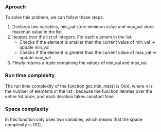 ### Aproach ###
To solve this problem, we can follow these steps:
1. Declares two variables, min_val store minimun value and max_val store maximun value in the list
2. Iterates over the list of integers. For each element in the list:
    -  Checks if the element is smaller than the current value of min_val => update min_val
    -  Checks if the element is greater than the current value of max_val => update max_val
3. Finally returns a tuple containing the values of min_val and max_val.

### Run time complexity ###
The run time complexity of the function get_min_max() is O(n), where n is the number of elements in the list , because the function iterates over the entire list once, and each iteration takes constant time.

### Space complexity ###
In this function only uses two variables, which means that the space complexity is O(1).

